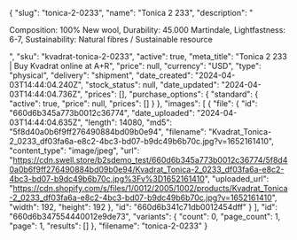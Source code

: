 {
  "slug": "tonica-2-0233",
  "name": "Tonica 2 233",
  "description": "<p>Composition: 100% New wool, Durability: 45.000 Martindale, Lightfastness: 6-7, Sustainability: Natural fibres / Sustainable resource</p>",
  "sku": "kvadrat-tonica-2-0233",
  "active": true,
  "meta_title": "Tonica 2 233 | Buy Kvadrat online at A+R",
  "price": null,
  "currency": "USD",
  "type": "physical",
  "delivery": "shipment",
  "date_created": "2024-04-03T14:44:04.240Z",
  "stock_status": null,
  "date_updated": "2024-04-03T14:44:04.736Z",
  "prices": [],
  "purchase_options": {
    "standard": {
      "active": true,
      "price": null,
      "prices": []
    }
  },
  "images": [
    {
      "file": {
        "id": "660d6b345a773b0012c36774",
        "date_uploaded": "2024-04-03T14:44:04.635Z",
        "length": 14080,
        "md5": "5f8d40a0b6f9ff276490884bd09b0e94",
        "filename": "Kvadrat_Tonica-2_0233_df03fa6a-e8c2-4bc3-bd07-b9dc49b6b70c.jpg?v=1652161410",
        "content_type": "image/jpeg",
        "url": "https://cdn.swell.store/b2sdemo_test/660d6b345a773b0012c36774/5f8d40a0b6f9ff276490884bd09b0e94/Kvadrat_Tonica-2_0233_df03fa6a-e8c2-4bc3-bd07-b9dc49b6b70c.jpg%3Fv%3D1652161410",
        "uploaded_url": "https://cdn.shopify.com/s/files/1/0012/2005/1002/products/Kvadrat_Tonica-2_0233_df03fa6a-e8c2-4bc3-bd07-b9dc49b6b70c.jpg?v=1652161410",
        "width": 192,
        "height": 192
      },
      "id": "660d6b341c71db0012454dff"
    }
  ],
  "id": "660d6b347554440012e9de73",
  "variants": {
    "count": 0,
    "page_count": 1,
    "page": 1,
    "results": []
  },
  "filename": "tonica-2-0233"
}
